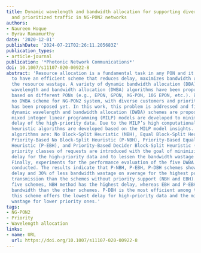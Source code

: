 ```yaml
---
title: Dynamic wavelength and bandwidth allocation for supporting diverse customers
  and prioritized traffic in NG-PON2 networks
authors:
- Naureen Hoque
- Byrav Ramamurthy
date: '2020-12-01'
publishDate: '2024-07-21T02:26:11.205683Z'
publication_types:
- article-journal
publication: '*Photonic Network Communications*'
doi: 10.1007/s11107-020-00922-8
abstract: 'Resource allocation is a fundamental task in any PON and it is necessary
  to have an efficient scheme that reduces delay, maximizes bandwidth usage, and minimizes
  the resource wastage. A variety of dynamic bandwidth allocation (DBA) and dynamic
  wavelength and bandwidth allocation (DWBA) algorithms have been proposed which are
  based on different PONs (e.g., EPON, GPON, XG-PON, 10G EPON, etc.). But to our knowledge,
  no DWBA scheme for NG-PON2 system, with diverse customers and prioritized traffic,
  has been proposed yet. In this work, this problem is addressed and five different
  dynamic wavelength and bandwidth allocation (DWBA) schemes are proposed. First,
  mixed integer linear programming (MILP) models are developed to minimize the total
  delay of the high-priority data. Due to the MILP’s high computational complexity,
  heuristic algorithms are developed based on the MILP model insights. The five heuristic
  algorithms are: No Block-Split Heuristic (NBH), Equal Block-Split Heuristic (EBH),
  Priority-Based No Block-Split Heuristic (P-NBH), Priority-Based Equal Block-Split
  Heuristic (P-EBH), and Priority-Based Decider Block-Split Heuristic (P-DBH). Six
  priority classes of requests are introduced with the goal of minimizing the total
  delay for the high-priority data and to lessen the bandwidth wastage of the system.
  Finally, experiments for the performance evaluation of the five DWBA schemes are
  conducted. The results indicate that P-NBH, P-EBH, P-DBH schemes show a 47.63% less
  delay and 30% of less bandwidth wastage on average for the highest priority data
  transmission than the schemes without priority support (NBH and EBH). Among these
  five schemes, NBH method has the highest delay, whereas EBH and P-EBH waste more
  bandwidth than the other schemes. P-DBH is the most efficient among the five, because
  this scheme offers the lowest delay for high-priority data and the minimum bandwidth
  wastage for lower priority ones.'
tags:
- NG-PON2
- Priority
- Wavelength allocation
links:
- name: URL
  url: https://doi.org/10.1007/s11107-020-00922-8
---
```

